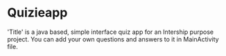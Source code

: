 # Quizieapp
'Title' is a java based, simple interface quiz app for an Intership purpose project.
You can add your own questions and answers to it in MainActivity file.
